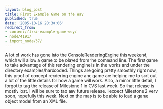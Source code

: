 ```yaml
---
layout: blog_post
title: First Example Game on the Way
published: true
date: '2005-10-16 20:38:06'
redirect_from:
- content/first-example-game-way/
- node/4191/
- import_node/37/
---
```


A lot of work has gone into the ConsoleRenderingEngine this weekend, which will allow a game to be played from the command line. The first game to take advantage of this rendering engine is in the works and under the directory examples/hardcoded. Things are going pretty smoothly right now, this proof of concept rendering engine and game are helping me to sort out a lot of the little details for how a game will work. Also, a minor little detail, I forgot to tag the release of Milestone 1 in CVS last week. So that release is mostly lost. I will be sure to tag any future release. I expect Milestone 2 very soon, hopefully this week. Next on the map is to be able to load a game object model from an XML file.
